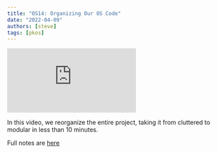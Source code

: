 ```yaml
---
title: "OS14: Organizing Our OS Code"
date: "2022-04-09"
authors: [steve]
tags: [pkos]
---
```


<iframe className="youtube-video-player" src="https://www.youtube.com/embed/Qa-WjNWkNeA" title="YouTube video player" frameBorder="0" allow="accelerometer; autoplay; clipboard-write; encrypted-media; gyroscope; picture-in-picture" allowFullScreen></iframe>

In this video, we reorganize the entire project, taking it from cluttered to modular in less than 10 minutes.

Full notes are [here](/docs/pkos/os14)